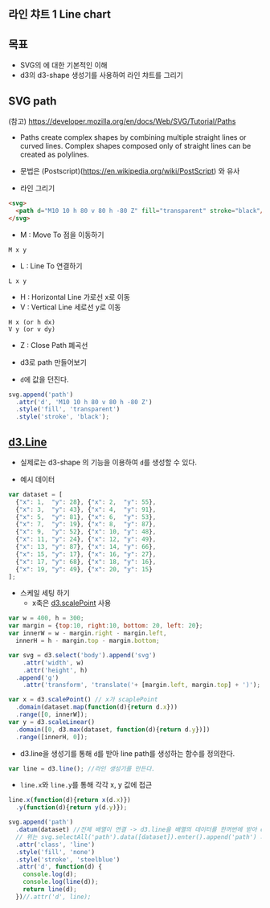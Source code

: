 라인 챠트 1 Line chart
---

목표
---
- SVG의 <path>에 대한 기본적인 이해
- d3의 d3-shape 생성기를 사용하여 라인 챠트를 그리기


SVG path
---
(참고) https://developer.mozilla.org/en/docs/Web/SVG/Tutorial/Paths

- Paths create complex shapes by combining multiple straight lines or curved lines. Complex shapes composed only of straight lines can be created as polylines.

- 문법은 (Postscript)(https://en.wikipedia.org/wiki/PostScript) 와 유사

- 라인 그리기

```html
<svg>
  <path d="M10 10 h 80 v 80 h -80 Z" fill="transparent" stroke="black"/>
</svg>
```
- M : Move To 점을 이동하기

```
M x y
```

- L : Line To 연결하기 

```
L x y
```

- H : Horizontal Line 가로선 x로 이동
- V : Vertical Line 세로선 y로 이동

```
H x (or h dx)
V y (or v dy)
```

- Z : Close Path 폐곡선


- d3로 path 만들어보기 
 - `d`에 값을 던진다.
```javascript
svg.append('path')
  .attr('d', 'M10 10 h 80 v 80 h -80 Z')
  .style('fill', 'transparent')
  .style('stroke', 'black');
```

[d3.Line](https://github.com/d3/d3-shape#lines)
---

- 실제로는 d3-shape 의 기능을 이용하여 `d`를 생성할 수 있다.


- 예시 데이터 
```javascript
var dataset = [
  {"x": 1,  "y": 28}, {"x": 2,  "y": 55},
  {"x": 3,  "y": 43}, {"x": 4,  "y": 91},
  {"x": 5,  "y": 81}, {"x": 6,  "y": 53},
  {"x": 7,  "y": 19}, {"x": 8,  "y": 87},
  {"x": 9,  "y": 52}, {"x": 10, "y": 48},
  {"x": 11, "y": 24}, {"x": 12, "y": 49},
  {"x": 13, "y": 87}, {"x": 14, "y": 66},
  {"x": 15, "y": 17}, {"x": 16, "y": 27},
  {"x": 17, "y": 68}, {"x": 18, "y": 16},
  {"x": 19, "y": 49}, {"x": 20, "y": 15}
];
```


- 스케일 세팅 하기
  - x축은 [d3.scalePoint](https://github.com/d3/d3-scale#scalePoint) 사용
```javascript
var w = 400, h = 300;
var margin = {top:10, right:10, bottom: 20, left: 20};
var innerW = w - margin.right - margin.left,
  innerH = h - margin.top - margin.bottom;

var svg = d3.select('body').append('svg')
    .attr('width', w)
    .attr('height', h)
  .append('g')
    .attr('transform', 'translate('+ [margin.left, margin.top] + ')');

var x = d3.scalePoint() // x가 scaplePoint 
  .domain(dataset.map(function(d){return d.x})) 
  .range([0, innerW]);
var y = d3.scaleLinear()
  .domain([0, d3.max(dataset, function(d){return d.y})])
  .range([innerH, 0]);

```

- d3.line을 생성기를 통해 `d`를 받아 line path를 생성하는 함수를 정의한다.

```javascript
var line = d3.line(); //라인 생성기를 만든다.
```
- `line.x`와 `line.y`를 통해 각각 x, y 값에 접근

```javascript
line.x(function(d){return x(d.x)})
  .y(function(d){return y(d.y)});

svg.append('path')
  .datum(dataset) //전체 배열이 연결 -> d3.line을 배열의 데이터를 한꺼번에 받아 d에 들어갈 스트링을 생성, 따라서 배열이 한개의 데이터 단위가 되어야함.
  // 위는 svg.selectAll('path').data([dataset]).enter().append('path') 와 동일 
  .attr('class', 'line')
  .style('fill', 'none')
  .style('stroke', 'steelblue')
  .attr('d', function(d) {
    console.log(d);
    console.log(line(d));
    return line(d);
  })//.attr('d', line);
```


